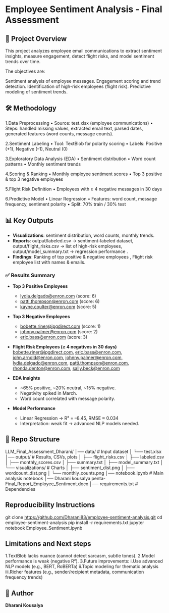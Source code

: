 # Employee Sentiment Analysis - Final Assessment

## 📌 Project Overview
This project analyzes employee email communications to extract sentiment insights, measure engagement, detect flight risks, and model sentiment trends over time.

The objectives are:

Sentiment analysis of employee messages.
Engagement scoring and trend detection.
Identification of high-risk employees (flight risk).
Predictive modeling of sentiment trends.

## 🛠 Methodology
1.Data Preprocessing
•	Source: test.xlsx (employee communications)
•	Steps: handled missing values, extracted email text, parsed dates, generated features (word counts, message counts).

2.Sentiment Labeling
•	Tool: TextBlob for polarity scoring
•	Labels: Positive (+1), Negative (–1), Neutral (0)

3.Exploratory Data Analysis (EDA)
•	Sentiment distribution
•	Word count patterns
•	Monthly sentiment trends

4.Scoring & Ranking
•	Monthly employee sentiment scores
•	Top 3 positive & top 3 negative employees

5.Flight Risk Definition
•	Employees with ≥ 4 negative messages in 30 days

6.Predictive Model
•	Linear Regression
•	Features: word count, message frequency, sentiment polarity
•	Split: 70% train / 30% test

## 📊 Key Outputs
- **Visualizations**: sentiment distribution, word counts, monthly trends.  
- **Reports**: output/labeled.csv → sentiment-labeled dataset, output/flight_risks.csv → list of high-risk employees, output/model_summary.txt → regression performance .
- **Findings**: Ranking of top positive & negative employees , Flight risk employee list with names & emails.

### ✅ Results Summary
- **Top 3 Positive Employees**
  - lydia.delgado@enron.com (score: 6)  
  - patti.thompson@enron.com (score: 6)  
  - kayne.coulter@enron.com (score: 5)

- **Top 3 Negative Employees**
  - bobette.riner@ipgdirect.com (score: 1)  
  - johnny.palmer@enron.com (score: 2)  
  - eric.bass@enron.com (score: 3)

- **Flight Risk Employees (≥ 4 negatives in 30 days)**  
  bobette.riner@ipgdirect.com, eric.bass@enron.com, john.arnold@enron.com, johnny.palmer@enron.com, lydia.delgado@enron.com, patti.thompson@enron.com, rhonda.denton@enron.com, sally.beck@enron.com

- **EDA Insights**
  - ~65% positive, ~20% neutral, ~15% negative.  
  - Negativity spiked in March.  
  - Word count correlated with message polarity.

- **Model Performance**
  - Linear Regression → R² = –8.45, RMSE ≈ 0.034  
  - Interpretation: weak fit → advanced NLP models needed.


## 📂 Repo Structure
LLM_Final_Assessment_Dharani/
│── data/                         # Input dataset
│   └── test.xlsx
│── output/                       # Results, CSVs, plots
│   ├── flight_risks.csv
│   ├── labeled.csv
│   ├── monthly_scores.csv
│   ├── summary.txt
│   ├── model_summary.txt
│   └── visualizations/           # Charts
│       ├── sentiment_dist.png
│       ├── wordcount_dist.png
│       └── monthly_counts.png
│── notebook.ipynb                # Main analysis notebook
│── Dharani kousalya penta-Final_Report_Employee_Sentiment.docx
│── requirements.txt               # Dependencies

## Reproducibility Instructions

git clone https://github.com/Dharani83/employee-sentiment-analysis.git
cd employee-sentiment-analysis
pip install -r requirements.txt
jupyter notebook Employee_Sentiment.ipynb


## Limitations and Next steps

1.TextBlob lacks nuance (cannot detect sarcasm, subtle tones).
2.Model performance is weak (negative R²).
3.Future improvements:
    i.Use advanced NLP models (e.g., BERT, RoBERTa)
    ii.Topic modeling for thematic analysis
    iii.Richer features (e.g., sender/recipient metadata, communication frequency trends)

## 👤 Author
**Dharani Kousalya**

